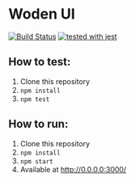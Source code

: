 # Woden UI

[![Build Status](https://travis-ci.com/482solutions/woden-ui.svg?token=4rsqzqXw7ZTfg4fDzTv7&branch=master)](https://travis-ci.com/482solutions/woden-ui)
[![tested with jest](https://img.shields.io/badge/tested_with-jest-99424f.svg)](https://github.com/facebook/jest)

## How to test:
1. Clone this repository
2. `npm install`
3. `npm test`
## How to run:
1. Clone this repository
2. `npm install`
3. `npm start`
4. Available at http://0.0.0.0:3000/
